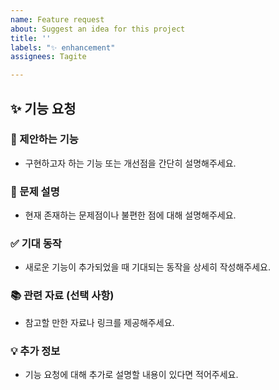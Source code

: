 ```yaml
---
name: Feature request
about: Suggest an idea for this project
title: ''
labels: "✨ enhancement"
assignees: Tagite

---
```


## ✨ 기능 요청

### 🚀 제안하는 기능
- 구현하고자 하는 기능 또는 개선점을 간단히 설명해주세요.

### 📝 문제 설명
- 현재 존재하는 문제점이나 불편한 점에 대해 설명해주세요.

### ✅ 기대 동작
- 새로운 기능이 추가되었을 때 기대되는 동작을 상세히 작성해주세요.

### 📚 관련 자료 (선택 사항)
- 참고할 만한 자료나 링크를 제공해주세요.

### 💡 추가 정보
- 기능 요청에 대해 추가로 설명할 내용이 있다면 적어주세요.
